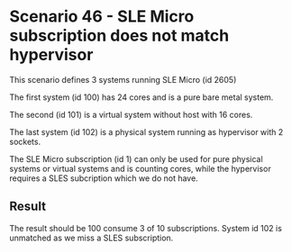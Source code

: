Scenario 46 - SLE Micro subscription does not match hypervisor
==============================================================

This scenario defines 3 systems running SLE Micro (id 2605)

The first system (id 100) has 24 cores and is a pure bare metal system.

The second (id 101) is a virtual system without host with 16 cores.

The last system (id 102) is a physical system running as hypervisor
with 2 sockets.


The SLE Micro subscription (id 1) can only be used for pure physical systems
or virtual systems and is counting cores, while the hypervisor requires
a SLES subcription which we do not have.

Result
------

The result should be 100 consume 3 of 10 subscriptions.
System id 102 is unmatched as we miss a SLES subscription.
